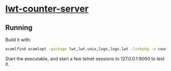 # [lwt-counter-server](https://www.baturin.org/code/lwt-counter-server/)

## Running

Build it with:

```sh
ocamlfind ocamlopt -package lwt,lwt.unix,logs,logs.lwt -linkpkg -o counter-server ./counter-server.re
```

Start the executable, and start a few telnet sessions to 127.0.0.1:9000 to test it.